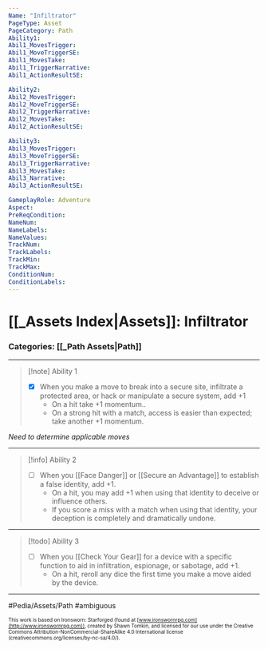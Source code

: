 ```yaml
---
Name: "Infiltrator"
PageType: Asset
PageCategory: Path
Ability1:
Abil1_MovesTrigger:
Abil1_MoveTriggerSE:
Abil1_MovesTake:
Abil1_TriggerNarrative:
Abil1_ActionResultSE:

Ability2:
Abil2_MovesTrigger:
Abil2_MoveTriggerSE:
Abil2_TriggerNarrative:
Abil2_MovesTake:
Abil2_ActionResultSE:

Ability3:
Abil3_MovesTrigger:
Abil3_MoveTriggerSE:
Abil3_TriggerNarrative:
Abil3_MovesTake:
Abil3_Narrative:
Abil3_ActionResultSE:

GameplayRole: Adventure
Aspect:
PreReqCondition: 
NameNum:
NameLabels:
NameValues:
TrackNum:
TrackLabels:
TrackMin:
TrackMax:
ConditionNum:
ConditionLabels:
---
```

# [[_Assets Index|Assets]]: Infiltrator
### Categories: [[_Path Assets|Path]]
___
> [!note] Ability 1
> - [x] When you make a move to break into a secure site, infiltrate a protected area, or hack or manipulate a secure system, add +1
> 	- On a hit take +1 momentum.. 
> 	- On a strong hit with a match, access is easier than expected; take another +1 momentum.

*Need to determine applicable moves*
___
> [!info] Ability 2
> - [ ] When you [[Face Danger]] or [[Secure an Advantage]] to establish a false identity, add +1. 
> 	- On a hit, you may add +1 when using that identity to deceive or influence others. 
> 	- If you score a miss with a match when using that identity, your deception is completely and dramatically undone.
___
> [!todo] Ability 3
> - [ ] When you [[Check Your Gear]] for a device with a specific function to aid in infiltration, espionage, or sabotage, add +1. 
> 	- On a hit, reroll any dice the first time you make a move aided by the device.
___

#Pedia/Assets/Path 
#ambiguous 

<font size=-2>This work is based on Ironsworn: Starforged (found at [www.ironswornrpg.com](http://www.ironswornrpg.com)), created by Shawn Tomkin, and licensed for our use under the Creative Commons Attribution-NonCommercial-ShareAlike 4.0 International license  (creativecommons.org/licenses/by-nc-sa/4.0/).</font>